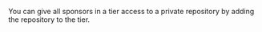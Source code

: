 You can give all sponsors in a tier access to a private repository by adding the repository to the tier.
